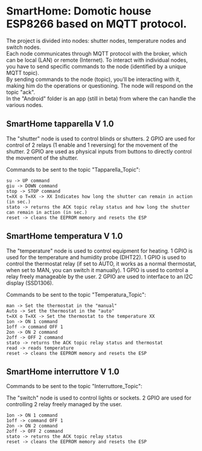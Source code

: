 # SmartHome: Domotic house  ESP8266 based on MQTT protocol.

The project is divided into nodes: shutter nodes, temperature nodes and switch nodes.  
Each node communicates through MQTT protocol with the broker, which can be local (LAN) or remote (Internet). To interact with individual nodes, you have to send specific commands to the node (identified by a unique MQTT topic).  
By sending commands to the node (topic), you'll be interacting with it, making him do the operations or questioning. The node will respond on the topic "ack".  
In the "Android" folder is an app (still in beta) from where the can handle the various nodes.

## SmartHome tapparella V 1.0

The "shutter" node is used to control blinds or shutters.
2 GPIO are used for control of 2 relays (1 enable and 1 reversing) for the movement of the shutter.
2 GPIO are used as physical inputs from buttons to directly control the movement of the shutter.

Commands to be sent to the topic "Tapparella_Topic":

    su -> UP command  
    giu -> DOWN command  
    stop -> STOP command  
    t=XX o T=XX -> XX Indicates how long the shutter can remain in action (in sec.)  
    stato -> returns the ACK topic relay status and how long the shutter can remain in action (in sec.)  
    reset -> cleans the EEPROM memory and resets the ESP  

## SmartHome temperatura V 1.0

The "temperature" node is used to control equipment for heating.
1 GPIO is used for the temperature and humidity probe (DHT22).
1 GPIO is used to control the thermostat relay (if set to AUTO, it works as a normal thermostat, when set to MAN, you can switch it manually).
1 GPIO is used to control a relay freely manageable by the user.
2 GPIO are used to interface to an I2C display (SSD1306).

Commands to be sent to the topic "Temperatura_Topic":

    man -> Set the thermostat in the "manual"  
    Auto -> Set the thermostat in the "auto"  
    t=XX o T=XX -> Set the thermostat to the temperature XX  
    1on -> ON 1 command  
    1off -> command OFF 1  
    2on -> ON 2 command  
    2off -> OFF 2 command  
    stato -> returns the ACK topic relay status and thermostat  
    read -> reads temperature  
    reset -> cleans the EEPROM memory and resets the ESP  

## SmartHome interruttore V 1.0

Commands to be sent to the topic "Interruttore_Topic":

The "switch" node is used to control lights or sockets.
2 GPIO are used for controlling 2 relay freely managed by the user.

    1on -> ON 1 command  
    1off -> command OFF 1  
    2on -> ON 2 command  
    2off -> OFF 2 command  
    stato -> returns the ACK topic relay status   
    reset -> cleans the EEPROM memory and resets the ESP  
